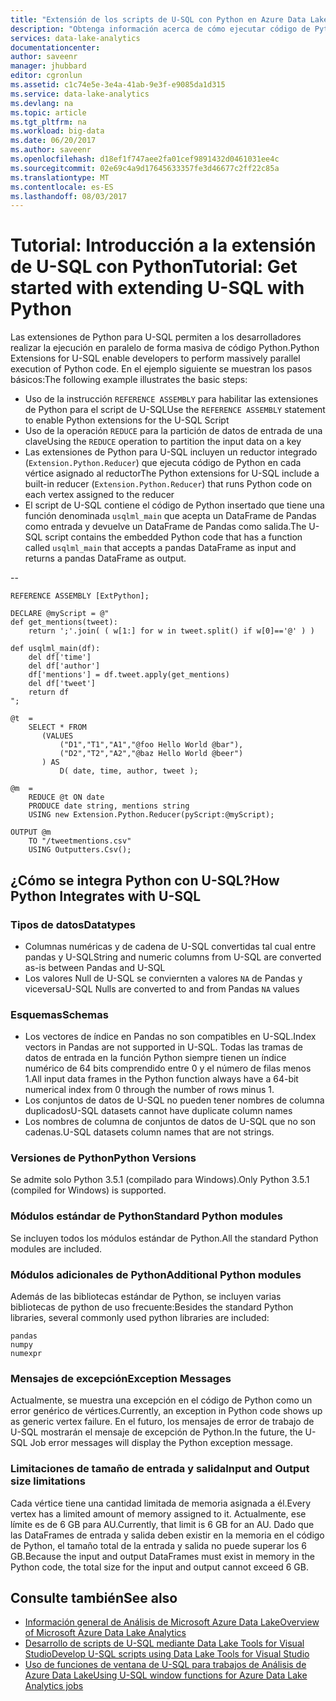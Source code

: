 ```yaml
---
title: "Extensión de los scripts de U-SQL con Python en Azure Data Lake Analytics | Microsoft Docs"
description: "Obtenga información acerca de cómo ejecutar código de Python en scripts de U-SQL"
services: data-lake-analytics
documentationcenter: 
author: saveenr
manager: jhubbard
editor: cgronlun
ms.assetid: c1c74e5e-3e4a-41ab-9e3f-e9085da1d315
ms.service: data-lake-analytics
ms.devlang: na
ms.topic: article
ms.tgt_pltfrm: na
ms.workload: big-data
ms.date: 06/20/2017
ms.author: saveenr
ms.openlocfilehash: d18ef1f747aee2fa01cef9891432d0461031ee4c
ms.sourcegitcommit: 02e69c4a9d17645633357fe3d46677c2ff22c85a
ms.translationtype: MT
ms.contentlocale: es-ES
ms.lasthandoff: 08/03/2017
---
```

# <a name="tutorial-get-started-with-extending-u-sql-with-python"></a><span data-ttu-id="ddf0b-103">Tutorial: Introducción a la extensión de U-SQL con Python</span><span class="sxs-lookup"><span data-stu-id="ddf0b-103">Tutorial: Get started with extending U-SQL with Python</span></span>

<span data-ttu-id="ddf0b-104">Las extensiones de Python para U-SQL permiten a los desarrolladores realizar la ejecución en paralelo de forma masiva de código Python.</span><span class="sxs-lookup"><span data-stu-id="ddf0b-104">Python Extensions for U-SQL enable developers to perform massively parallel execution of Python code.</span></span> <span data-ttu-id="ddf0b-105">En el ejemplo siguiente se muestran los pasos básicos:</span><span class="sxs-lookup"><span data-stu-id="ddf0b-105">The following example illustrates the basic steps:</span></span>

* <span data-ttu-id="ddf0b-106">Uso de la instrucción `REFERENCE ASSEMBLY` para habilitar las extensiones de Python para el script de U-SQL</span><span class="sxs-lookup"><span data-stu-id="ddf0b-106">Use the `REFERENCE ASSEMBLY` statement to enable Python extensions for the U-SQL Script</span></span>
* <span data-ttu-id="ddf0b-107">Uso de la operación `REDUCE` para la partición de datos de entrada de una clave</span><span class="sxs-lookup"><span data-stu-id="ddf0b-107">Using the `REDUCE` operation to partition the input data on a key</span></span>
* <span data-ttu-id="ddf0b-108">Las extensiones de Python para U-SQL incluyen un reductor integrado (`Extension.Python.Reducer`) que ejecuta código de Python en cada vértice asignado al reductor</span><span class="sxs-lookup"><span data-stu-id="ddf0b-108">The Python extensions for U-SQL include a built-in reducer (`Extension.Python.Reducer`) that runs Python code on each vertex assigned to the reducer</span></span>
* <span data-ttu-id="ddf0b-109">El script de U-SQL contiene el código de Python insertado que tiene una función denominada `usqlml_main` que acepta un DataFrame de Pandas como entrada y devuelve un DataFrame de Pandas como salida.</span><span class="sxs-lookup"><span data-stu-id="ddf0b-109">The U-SQL script contains the embedded Python code that has a function called `usqlml_main` that accepts a pandas DataFrame as input and returns a pandas DataFrame as output.</span></span>

--

    REFERENCE ASSEMBLY [ExtPython];

    DECLARE @myScript = @"
    def get_mentions(tweet):
        return ';'.join( ( w[1:] for w in tweet.split() if w[0]=='@' ) )

    def usqlml_main(df):
        del df['time']
        del df['author']
        df['mentions'] = df.tweet.apply(get_mentions)
        del df['tweet']
        return df
    ";

    @t  = 
        SELECT * FROM 
           (VALUES
               ("D1","T1","A1","@foo Hello World @bar"),
               ("D2","T2","A2","@baz Hello World @beer")
           ) AS 
               D( date, time, author, tweet );

    @m  =
        REDUCE @t ON date
        PRODUCE date string, mentions string
        USING new Extension.Python.Reducer(pyScript:@myScript);

    OUTPUT @m
        TO "/tweetmentions.csv"
        USING Outputters.Csv();

## <a name="how-python-integrates-with-u-sql"></a><span data-ttu-id="ddf0b-110">¿Cómo se integra Python con U-SQL?</span><span class="sxs-lookup"><span data-stu-id="ddf0b-110">How Python Integrates with U-SQL</span></span>

### <a name="datatypes"></a><span data-ttu-id="ddf0b-111">Tipos de datos</span><span class="sxs-lookup"><span data-stu-id="ddf0b-111">Datatypes</span></span>

* <span data-ttu-id="ddf0b-112">Columnas numéricas y de cadena de U-SQL convertidas tal cual entre pandas y U-SQL</span><span class="sxs-lookup"><span data-stu-id="ddf0b-112">String and numeric columns from U-SQL are converted as-is between Pandas and U-SQL</span></span>
* <span data-ttu-id="ddf0b-113">Los valores Null de U-SQL se conviernten a valores `NA` de Pandas y viceversa</span><span class="sxs-lookup"><span data-stu-id="ddf0b-113">U-SQL Nulls are converted to and from Pandas `NA` values</span></span>

### <a name="schemas"></a><span data-ttu-id="ddf0b-114">Esquemas</span><span class="sxs-lookup"><span data-stu-id="ddf0b-114">Schemas</span></span>

* <span data-ttu-id="ddf0b-115">Los vectores de índice en Pandas no son compatibles en U-SQL.</span><span class="sxs-lookup"><span data-stu-id="ddf0b-115">Index vectors in Pandas are not supported in U-SQL.</span></span> <span data-ttu-id="ddf0b-116">Todas las tramas de datos de entrada en la función Python siempre tienen un índice numérico de 64 bits comprendido entre 0 y el número de filas menos 1.</span><span class="sxs-lookup"><span data-stu-id="ddf0b-116">All input data frames in the Python function always have a 64-bit numerical index from 0 through the number of rows minus 1.</span></span> 
* <span data-ttu-id="ddf0b-117">Los conjuntos de datos de U-SQL no pueden tener nombres de columna duplicados</span><span class="sxs-lookup"><span data-stu-id="ddf0b-117">U-SQL datasets cannot have duplicate column names</span></span>
* <span data-ttu-id="ddf0b-118">Los nombres de columna de conjuntos de datos de U-SQL que no son cadenas.</span><span class="sxs-lookup"><span data-stu-id="ddf0b-118">U-SQL datasets column names that are not strings.</span></span> 

### <a name="python-versions"></a><span data-ttu-id="ddf0b-119">Versiones de Python</span><span class="sxs-lookup"><span data-stu-id="ddf0b-119">Python Versions</span></span>
<span data-ttu-id="ddf0b-120">Se admite solo Python 3.5.1 (compilado para Windows).</span><span class="sxs-lookup"><span data-stu-id="ddf0b-120">Only Python 3.5.1 (compiled for Windows) is supported.</span></span> 

### <a name="standard-python-modules"></a><span data-ttu-id="ddf0b-121">Módulos estándar de Python</span><span class="sxs-lookup"><span data-stu-id="ddf0b-121">Standard Python modules</span></span>
<span data-ttu-id="ddf0b-122">Se incluyen todos los módulos estándar de Python.</span><span class="sxs-lookup"><span data-stu-id="ddf0b-122">All the standard Python modules are included.</span></span>

### <a name="additional-python-modules"></a><span data-ttu-id="ddf0b-123">Módulos adicionales de Python</span><span class="sxs-lookup"><span data-stu-id="ddf0b-123">Additional Python modules</span></span>
<span data-ttu-id="ddf0b-124">Además de las bibliotecas estándar de Python, se incluyen varias bibliotecas de python de uso frecuente:</span><span class="sxs-lookup"><span data-stu-id="ddf0b-124">Besides the standard Python libraries, several commonly used python libraries are included:</span></span>

    pandas
    numpy
    numexpr

### <a name="exception-messages"></a><span data-ttu-id="ddf0b-125">Mensajes de excepción</span><span class="sxs-lookup"><span data-stu-id="ddf0b-125">Exception Messages</span></span>
<span data-ttu-id="ddf0b-126">Actualmente, se muestra una excepción en el código de Python como un error genérico de vértices.</span><span class="sxs-lookup"><span data-stu-id="ddf0b-126">Currently, an exception in Python code shows up as generic vertex failure.</span></span> <span data-ttu-id="ddf0b-127">En el futuro, los mensajes de error de trabajo de U-SQL mostrarán el mensaje de excepción de Python.</span><span class="sxs-lookup"><span data-stu-id="ddf0b-127">In the future, the U-SQL Job error messages will display the Python exception message.</span></span>

### <a name="input-and-output-size-limitations"></a><span data-ttu-id="ddf0b-128">Limitaciones de tamaño de entrada y salida</span><span class="sxs-lookup"><span data-stu-id="ddf0b-128">Input and Output size limitations</span></span>
<span data-ttu-id="ddf0b-129">Cada vértice tiene una cantidad limitada de memoria asignada a él.</span><span class="sxs-lookup"><span data-stu-id="ddf0b-129">Every vertex has a limited amount of memory assigned to it.</span></span> <span data-ttu-id="ddf0b-130">Actualmente, ese límite es de 6 GB para AU.</span><span class="sxs-lookup"><span data-stu-id="ddf0b-130">Currently, that limit is 6 GB for an AU.</span></span> <span data-ttu-id="ddf0b-131">Dado que las DataFrames de entrada y salida deben existir en la memoria en el código de Python, el tamaño total de la entrada y salida no puede superar los 6 GB.</span><span class="sxs-lookup"><span data-stu-id="ddf0b-131">Because the input and output DataFrames must exist in memory in the Python code, the total size for the input and output cannot exceed 6 GB.</span></span>

## <a name="see-also"></a><span data-ttu-id="ddf0b-132">Consulte también</span><span class="sxs-lookup"><span data-stu-id="ddf0b-132">See also</span></span>
* [<span data-ttu-id="ddf0b-133">Información general de Análisis de Microsoft Azure Data Lake</span><span class="sxs-lookup"><span data-stu-id="ddf0b-133">Overview of Microsoft Azure Data Lake Analytics</span></span>](data-lake-analytics-overview.md)
* [<span data-ttu-id="ddf0b-134">Desarrollo de scripts de U-SQL mediante Data Lake Tools for Visual Studio</span><span class="sxs-lookup"><span data-stu-id="ddf0b-134">Develop U-SQL scripts using Data Lake Tools for Visual Studio</span></span>](data-lake-analytics-data-lake-tools-get-started.md)
* [<span data-ttu-id="ddf0b-135">Uso de funciones de ventana de U-SQL para trabajos de Análisis de Azure Data Lake</span><span class="sxs-lookup"><span data-stu-id="ddf0b-135">Using U-SQL window functions for Azure Data Lake Analytics jobs</span></span>](data-lake-analytics-use-window-functions.md)

